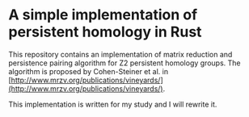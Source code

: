 # A simple implementation of persistent homology in Rust

This repository contains an implementation of matrix reduction and persistence pairing algorithm for Z2 persistent homology groups.
The algorithm is proposed by Cohen-Steiner et al. in [http://www.mrzv.org/publications/vineyards/](http://www.mrzv.org/publications/vineyards/).

This implementation is written for my study and I will rewrite it.
